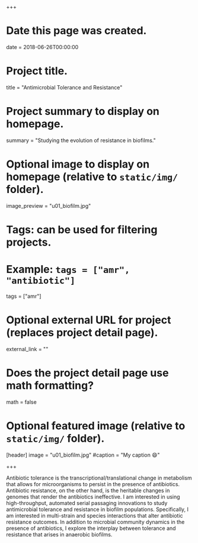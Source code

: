 +++
# Date this page was created.
date = 2018-06-26T00:00:00

# Project title.
title = "Antimicrobial Tolerance and Resistance"

# Project summary to display on homepage.
summary = "Studying the evolution of resistance in biofilms."

# Optional image to display on homepage (relative to `static/img/` folder).
image_preview = "u01_biofilm.jpg"

# Tags: can be used for filtering projects.
# Example: `tags = ["amr", "antibiotic"]`
tags = ["amr"]

# Optional external URL for project (replaces project detail page).
external_link = ""

# Does the project detail page use math formatting?
math = false

# Optional featured image (relative to `static/img/` folder).
[header]
image = "u01_biofilm.jpg"
#caption = "My caption :smile:"

+++

Antibiotic tolerance is the transcriptional/translational change in metabolism that allows for microorganisms to persist in the presence of antibiotics. Antibiotic resistance, on the other hand, is the heritable changes in genomes that render the antibiotics ineffective. I am interested in using high-throughput, automated serial passaging innovations to study antimicrobial tolerance and resistance in biofilm populations. Specifically, I am interested in multi-strain and species interactions that alter antibiotic resistance outcomes. In addition to microbial community dynamics in the presence of antibiotics, I explore the interplay between tolerance and resistance that arises in anaerobic biofilms.
